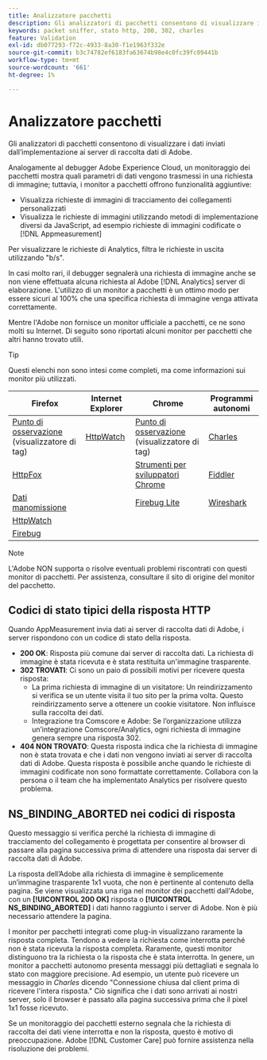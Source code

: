 ```yaml
---
title: Analizzatore pacchetti
description: Gli analizzatori di pacchetti consentono di visualizzare i dati inviati dall’implementazione ai server di raccolta dati di Adobe.
keywords: packet sniffer, stato http, 200, 302, charles
feature: Validation
exl-id: db077293-f72c-4933-8a30-f1e1963f332e
source-git-commit: b3c74782ef6183fa63674b98e4c0fc39fc09441b
workflow-type: tm+mt
source-wordcount: '661'
ht-degree: 1%

---
```


# Analizzatore pacchetti

Gli analizzatori di pacchetti consentono di visualizzare i dati inviati dall’implementazione ai server di raccolta dati di Adobe.

Analogamente al debugger Adobe Experience Cloud, un monitoraggio dei pacchetti mostra quali parametri di dati vengono trasmessi in una richiesta di immagine; tuttavia, i monitor a pacchetti offrono funzionalità aggiuntive:

* Visualizza richieste di immagini di tracciamento dei collegamenti personalizzati
* Visualizza le richieste di immagini utilizzando metodi di implementazione diversi da JavaScript, ad esempio richieste di immagini codificate o [!DNL Appmeasurement]

Per visualizzare le richieste di Analytics, filtra le richieste in uscita utilizzando &quot;b/s&quot;.

In casi molto rari, il debugger segnalerà una richiesta di immagine anche se non viene effettuata alcuna richiesta al Adobe [!DNL Analytics] server di elaborazione. L&#39;utilizzo di un monitor a pacchetti è un ottimo modo per essere sicuri al 100% che una specifica richiesta di immagine venga attivata correttamente.

Mentre l&#39;Adobe non fornisce un monitor ufficiale a pacchetti, ce ne sono molti su Internet. Di seguito sono riportati alcuni monitor per pacchetti che altri hanno trovato utili.

>[!TIP]
>
>Questi elenchi non sono intesi come completi, ma come informazioni sui monitor più utilizzati.

| Firefox | Internet Explorer | Chrome | Programmi autonomi |
|---|---|---|---|
| [Punto di osservazione](https://www.observepoint.com/product#plugin) (visualizzatore di tag) | [HttpWatch](https://www.httpwatch.com/) | [Punto di osservazione](https://www.observepoint.com/product#plugin) (visualizzatore di tag) | [Charles](https://www.charlesproxy.com/) |
| [HttpFox](https://addons.thunderbird.net/en-us/firefox/addon/httpfox/) |  | [Strumenti per sviluppatori Chrome](https://code.google.com/chrome/devtools/docs/overview.html) | [Fiddler](https://www.fiddler2.com/fiddler2/) |
| [Dati manomissione](https://addons.mozilla.org/en-US/firefox/addon/tamper-data-for-ff-quantum/) |  | [Firebug Lite](https://chrome.google.com/webstore/detail/firebug-lite-for-google-c/ehemiojjcpldeipjhjkepfdaohajpbdo) | [Wireshark](https://www.wireshark.org/) |
| [HttpWatch](https://www.httpwatch.com/) |  |  |  |
| [Firebug](https://getfirebug.com/) |  |  |  |

>[!NOTE]
>
>L&#39;Adobe NON supporta o risolve eventuali problemi riscontrati con questi monitor di pacchetti. Per assistenza, consultare il sito di origine del monitor del pacchetto.

## Codici di stato tipici della risposta HTTP

Quando AppMeasurement invia dati ai server di raccolta dati di Adobe, i server rispondono con un codice di stato della risposta.

* **200 OK**: Risposta più comune dai server di raccolta dati. La richiesta di immagine è stata ricevuta e è stata restituita un&#39;immagine trasparente.
* **302 TROVATI**: Ci sono un paio di possibili motivi per ricevere questa risposta:
   * La prima richiesta di immagine di un visitatore: Un reindirizzamento si verifica se un utente visita il tuo sito per la prima volta. Questo reindirizzamento serve a ottenere un cookie visitatore. Non influisce sulla raccolta dei dati.
   * Integrazione tra Comscore e Adobe: Se l’organizzazione utilizza un’integrazione Comscore/Analytics, ogni richiesta di immagine genera sempre una risposta 302.
* **404 NON TROVATO**: Questa risposta indica che la richiesta di immagine non è stata trovata e che i dati non vengono inviati ai server di raccolta dati di Adobe. Questa risposta è possibile anche quando le richieste di immagini codificate non sono formattate correttamente. Collabora con la persona o il team che ha implementato Analytics per risolvere questo problema.

## NS_BINDING_ABORTED nei codici di risposta

Questo messaggio si verifica perché la richiesta di immagine di tracciamento del collegamento è progettata per consentire al browser di passare alla pagina successiva prima di attendere una risposta dai server di raccolta dati di Adobe.

La risposta dell’Adobe alla richiesta di immagine è semplicemente un’immagine trasparente 1x1 vuota, che non è pertinente al contenuto della pagina. Se viene visualizzata una riga nel monitor dei pacchetti dall&#39;Adobe, con un **[!UICONTROL 200 OK]** risposta o **[!UICONTROL NS_BINDING_ABORTED]** i dati hanno raggiunto i server di Adobe. Non è più necessario attendere la pagina.

I monitor per pacchetti integrati come plug-in visualizzano raramente la risposta completa. Tendono a vedere la richiesta come interrotta perché non è stata ricevuta la risposta completa. Raramente, questi monitor distinguono tra la richiesta o la risposta che è stata interrotta. In genere, un monitor a pacchetti autonomo presenta messaggi più dettagliati e segnala lo stato con maggiore precisione. Ad esempio, un utente può ricevere un messaggio in *Charles* dicendo &quot;Connessione chiusa dal client prima di ricevere l&#39;intera risposta.&quot; Ciò significa che i dati sono arrivati ai nostri server, solo il browser è passato alla pagina successiva prima che il pixel 1x1 fosse ricevuto.

Se un monitoraggio dei pacchetti esterno segnala che la richiesta di raccolta dei dati viene interrotta e non la risposta, questo è motivo di preoccupazione. Adobe [!DNL Customer Care] può fornire assistenza nella risoluzione dei problemi.
